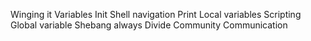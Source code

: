 Winging it
Variables
Init
Shell navigation
Print
Local variables
Scripting
Global variable
Shebang always
Divide
Community
Communication 
